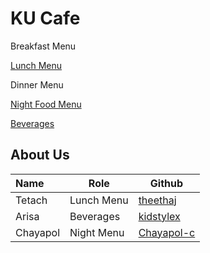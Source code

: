 # KU Cafe

Breakfast Menu

[Lunch Menu](https://github.com/theethaj/ku-cafe/blob/lunch-menu/Menu.md#lunch-menu)

Dinner Menu

[Night Food Menu](https://github.com/theethaj/ku-cafe/blob/beverages/Menu.md#Night%20Food%Menu)

[Beverages](https://github.com/theethaj/ku-cafe/blob/beverages/Menu.md#Beverages)

## About Us

| Name      | Role      | Github   |
|:----------|-----------|----------|
| Tetach    | Lunch Menu| [theethaj](https://github.com/theethaj) |
| Arisa | Beverages | [kidstylex](https://github.com/kidstylex)|
| Chayapol | Night Menu| [Chayapol-c](https://github.com/Chayapol-c) |

